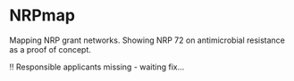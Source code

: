 # NRPmap

Mapping NRP grant networks. Showing NRP 72 on antimicrobial resistance as a proof of concept.

:bangbang: Responsible applicants missing - waiting fix...
